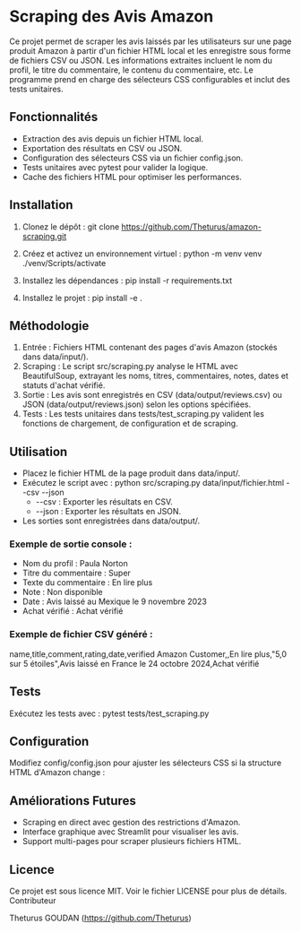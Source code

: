 # Scraping des Avis Amazon

Ce projet permet de scraper les avis laissés par les utilisateurs sur une page produit Amazon à partir d'un fichier HTML local et les enregistre sous forme de fichiers CSV ou JSON. Les informations extraites incluent le nom du profil, le titre du commentaire, le contenu du commentaire, etc. Le programme prend en charge des sélecteurs CSS configurables et inclut des tests unitaires.

## Fonctionnalités

- Extraction des avis depuis un fichier HTML local.
- Exportation des résultats en CSV ou JSON.
- Configuration des sélecteurs CSS via un fichier config.json.
- Tests unitaires avec pytest pour valider la logique.
- Cache des fichiers HTML pour optimiser les performances.

## Installation

1. Clonez le dépôt :
git clone https://github.com/Theturus/amazon-scraping.git

2. Créez et activez un environnement virtuel :
python -m venv venv
./venv/Scripts/activate

3. Installez les dépendances :
pip install -r requirements.txt

4. Installez le projet :
pip install -e .

## Méthodologie

1. Entrée : Fichiers HTML contenant des pages d'avis Amazon (stockés dans data/input/).
2. Scraping : Le script src/scraping.py analyse le HTML avec BeautifulSoup, extrayant les noms, titres, commentaires, notes, dates et statuts d'achat vérifié.
3. Sortie : Les avis sont enregistrés en CSV (data/output/reviews.csv) ou JSON (data/output/reviews.json) selon les options spécifiées.
4. Tests : Les tests unitaires dans tests/test_scraping.py valident les fonctions de chargement, de configuration et de scraping.

## Utilisation

- Placez le fichier HTML de la page produit dans data/input/.
- Exécutez le script avec : python src/scraping.py data/input/fichier.html --csv --json
    - --csv : Exporter les résultats en CSV.
    - --json : Exporter les résultats en JSON.
- Les sorties sont enregistrées dans data/output/.

### Exemple de sortie console :
- Nom du profil : Paula Norton
- Titre du commentaire : Super
- Texte du commentaire : En lire plus
- Note : Non disponible
- Date : Avis laissé au Mexique le 9 novembre 2023
- Achat vérifié : Achat vérifié

### Exemple de fichier CSV généré :
name,title,comment,rating,date,verified
Amazon Customer,,En lire plus,"5,0 sur 5 étoiles",Avis laissé en France le 24 octobre 2024,Achat vérifié


## Tests
Exécutez les tests avec : pytest tests/test_scraping.py

## Configuration
Modifiez config/config.json pour ajuster les sélecteurs CSS si la structure HTML d'Amazon change :

## Améliorations Futures

- Scraping en direct avec gestion des restrictions d'Amazon.
- Interface graphique avec Streamlit pour visualiser les avis.
- Support multi-pages pour scraper plusieurs fichiers HTML.

## Licence
Ce projet est sous licence MIT. Voir le fichier LICENSE pour plus de détails.
Contributeur

Theturus GOUDAN (https://github.com/Theturus)

